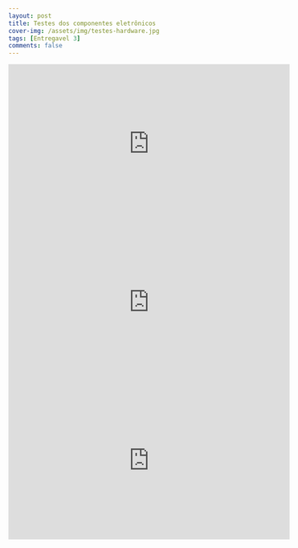 ```yaml
---
layout: post
title: Testes dos componentes eletrônicos
cover-img: /assets/img/testes-hardware.jpg
tags: [Entregavel 3]
comments: false
---
```


<iframe width="560" height="315" src="https://www.youtube.com/embed/Ajj7YRJuhP4" title="YouTube video player" 
frameborder="0" allow="accelerometer; autoplay; clipboard-write; encrypted-media; gyroscope; picture-in-picture" 
allowfullscreen></iframe>

<iframe width="560" height="315" src="https://www.youtube.com/embed/UnSiz0D8JMI" title="YouTube video player"
frameborder="0" allow="accelerometer; autoplay; clipboard-write; encrypted-media; gyroscope; picture-in-picture"
allowfullscreen></iframe>

<iframe width="560" height="315" src="https://www.youtube.com/embed/zysUuyP_YAs" title="YouTube video player"
frameborder="0" allow="accelerometer; autoplay; clipboard-write; encrypted-media; gyroscope; picture-in-picture" 
allowfullscreen></iframe>
